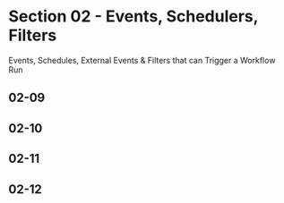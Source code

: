 # Section 02 - Events, Schedulers, Filters


Events, Schedules, External Events & Filters that can Trigger a Workflow Run

## 02-09

## 02-10

## 02-11

## 02-12



